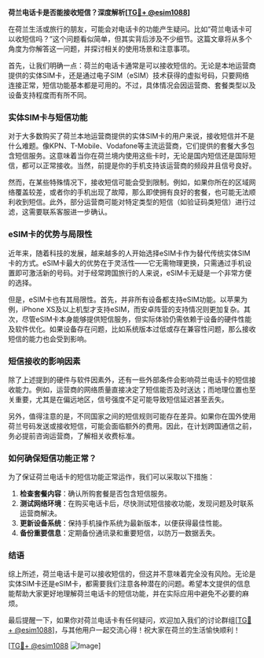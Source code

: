 **荷兰电话卡是否能接收短信？深度解析[[TG💪+ @esim1088](https://t.me/s/esim1088)]**

在荷兰生活或旅行的朋友，可能会对电话卡的功能产生疑问。比如“荷兰电话卡可以收短信吗？”这个问题看似简单，但其实背后涉及不少细节。这篇文章将从多个角度为你解答这一问题，并探讨相关的使用场景和注意事项。

首先，让我们明确一点：荷兰的电话卡通常是可以接收短信的。无论是本地运营商提供的实体SIM卡，还是通过电子SIM（eSIM）技术获得的虚拟号码，只要网络连接正常，短信功能基本都是可用的。不过，具体情况会因运营商、套餐类型以及设备支持程度而有所不同。

### 实体SIM卡与短信功能

对于大多数购买了荷兰本地运营商提供的实体SIM卡的用户来说，接收短信并不是什么难题。像KPN、T-Mobile、Vodafone等主流运营商，它们提供的套餐大多包含短信服务。这意味着当你在荷兰境内使用这些卡时，无论是国内短信还是国际短信，都可以正常接收。当然，前提是你的手机支持该运营商的频段并且信号良好。

然而，在某些特殊情况下，接收短信可能会受到限制。例如，如果你所在的区域网络覆盖较差，或者你的手机出现了故障，那么即使拥有良好的套餐，也可能无法顺利收到短信。此外，部分运营商可能对特定类型的短信（如验证码类短信）进行过滤，这需要联系客服进一步确认。

### eSIM卡的优势与局限性

近年来，随着科技的发展，越来越多的人开始选择eSIM卡作为替代传统实体SIM卡的方式。eSIM卡最大的优势在于灵活性——它无需物理更换，只需通过手机设置即可激活新的号码。对于经常跨国旅行的人来说，eSIM卡无疑是一个非常方便的选择。

但是，eSIM卡也有其局限性。首先，并非所有设备都支持eSIM功能。以苹果为例，iPhone XS及以上机型才支持eSIM，而安卓阵营的支持情况则更加复杂。其次，尽管eSIM卡本身能够提供短信服务，但实际体验仍需依赖于设备的硬件性能及软件优化。如果设备存在问题，比如系统版本过低或存在兼容性问题，那么接收短信的能力也会受到影响。

### 短信接收的影响因素

除了上述提到的硬件与软件因素外，还有一些外部条件会影响荷兰电话卡的短信接收能力。例如，运营商的网络质量直接决定了短信能否及时送达；而地理位置也至关重要，尤其是在偏远地区，信号强度不足可能导致短信延迟甚至丢失。

另外，值得注意的是，不同国家之间的短信规则可能存在差异。如果你在国外使用荷兰号码发送或接收短信，可能会面临额外的费用。因此，在计划跨国通信之前，务必提前咨询运营商，了解相关收费标准。

### 如何确保短信功能正常？

为了保证荷兰电话卡的短信功能正常运作，我们可以采取以下措施：

1. **检查套餐内容**：确认所购套餐是否包含短信服务。
2. **测试网络环境**：在购买电话卡后，尽快测试短信接收功能，发现问题及时联系运营商解决。
3. **更新设备系统**：保持手机操作系统为最新版本，以便获得最佳性能。
4. **备份重要信息**：定期备份通讯录和重要短信，以防万一数据丢失。

### 结语

综上所述，荷兰电话卡是可以接收短信的，但这并不意味着完全没有风险。无论是实体SIM卡还是eSIM卡，都需要我们注意各种潜在的问题。希望本文提供的信息能帮助大家更好地理解荷兰电话卡的短信功能，并在实际应用中避免不必要的麻烦。

最后提醒一下，如果你对荷兰电话卡有任何疑问，欢迎加入我们的讨论群组[[TG💪+ @esim1088](https://t.me/s/esim1088)]，与其他用户一起交流心得！祝大家在荷兰的生活愉快顺利！

[[TG💪+ @esim1088](https://t.me/s/esim1088) ![Image](https://i.postimg.cc/4NQfJmqS/Snipaste-2025-05-13-00-14-12.png)]